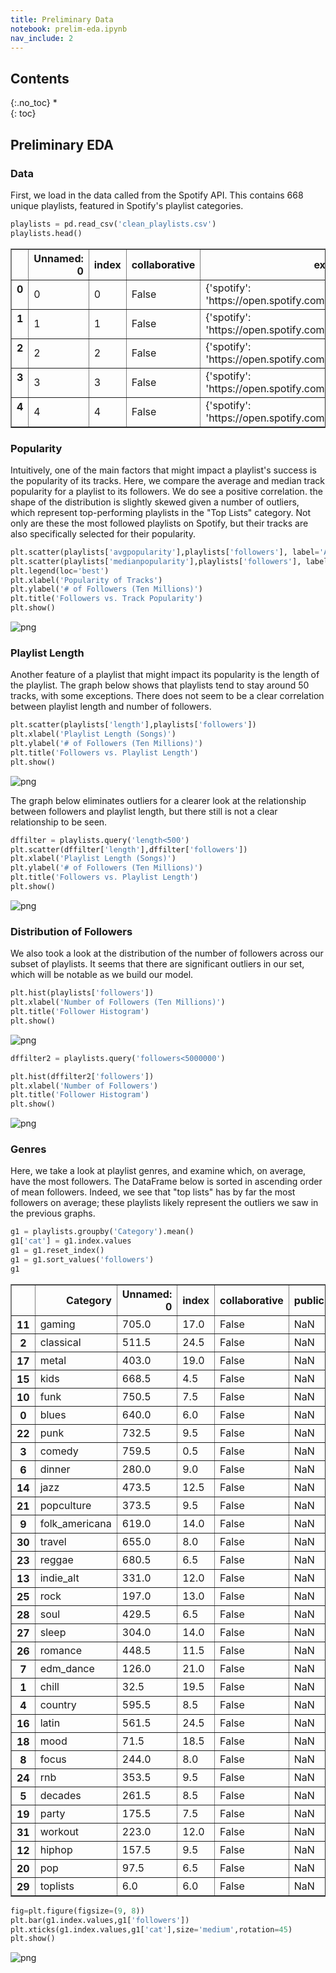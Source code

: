 ```yaml
---
title: Preliminary Data
notebook: prelim-eda.ipynb
nav_include: 2
---
```


## Contents
{:.no_toc}
*  
{: toc}

## Preliminary EDA





### Data

First, we load in the data called from the Spotify API. This contains 668 unique playlists, featured in Spotify's playlist categories. 



```python
playlists = pd.read_csv('clean_playlists.csv')
playlists.head()
```





<div>
<style>
    .dataframe thead tr:only-child th {
        text-align: right;
    }

    .dataframe thead th {
        text-align: left;
    }

    .dataframe tbody tr th {
        vertical-align: top;
    }
</style>
<table border="1" class="dataframe">
  <thead>
    <tr style="text-align: right;">
      <th></th>
      <th>Unnamed: 0</th>
      <th>index</th>
      <th>collaborative</th>
      <th>external_urls</th>
      <th>href</th>
      <th>id</th>
      <th>images</th>
      <th>name</th>
      <th>owner</th>
      <th>public</th>
      <th>snapshot_id</th>
      <th>tracks</th>
      <th>type</th>
      <th>uri</th>
      <th>Category</th>
      <th>followers</th>
      <th>length</th>
      <th>avgpopularity</th>
      <th>medianpopularity</th>
    </tr>
  </thead>
  <tbody>
    <tr>
      <th>0</th>
      <td>0</td>
      <td>0</td>
      <td>False</td>
      <td>{'spotify': 'https://open.spotify.com/user/spo...</td>
      <td>https://api.spotify.com/v1/users/spotify/playl...</td>
      <td>37i9dQZF1DXcBWIGoYBM5M</td>
      <td>[{'height': 300, 'url': 'https://i.scdn.co/ima...</td>
      <td>Today's Top Hits</td>
      <td>spotify</td>
      <td>NaN</td>
      <td>tPFeuJGfnNwJ5jo+rmXv7rrfqbrNcxUHR5MQHA3blrrUKy...</td>
      <td>{'href': 'https://api.spotify.com/v1/users/spo...</td>
      <td>playlist</td>
      <td>spotify:user:spotify:playlist:37i9dQZF1DXcBWIG...</td>
      <td>toplists</td>
      <td>18116060</td>
      <td>50</td>
      <td>82.200000</td>
      <td>83.5</td>
    </tr>
    <tr>
      <th>1</th>
      <td>1</td>
      <td>1</td>
      <td>False</td>
      <td>{'spotify': 'https://open.spotify.com/user/spo...</td>
      <td>https://api.spotify.com/v1/users/spotify/playl...</td>
      <td>37i9dQZF1DX0XUsuxWHRQd</td>
      <td>[{'height': 300, 'url': 'https://i.scdn.co/ima...</td>
      <td>RapCaviar</td>
      <td>spotify</td>
      <td>NaN</td>
      <td>Q6cEpY6aPFcl9GxOVxCIUHWUqhN8kKEpAjg5MZ9X0LYRLd...</td>
      <td>{'href': 'https://api.spotify.com/v1/users/spo...</td>
      <td>playlist</td>
      <td>spotify:user:spotify:playlist:37i9dQZF1DX0XUsu...</td>
      <td>toplists</td>
      <td>8310878</td>
      <td>64</td>
      <td>75.215686</td>
      <td>75.0</td>
    </tr>
    <tr>
      <th>2</th>
      <td>2</td>
      <td>2</td>
      <td>False</td>
      <td>{'spotify': 'https://open.spotify.com/user/spo...</td>
      <td>https://api.spotify.com/v1/users/spotify/playl...</td>
      <td>37i9dQZF1DX4dyzvuaRJ0n</td>
      <td>[{'height': 300, 'url': 'https://i.scdn.co/ima...</td>
      <td>mint</td>
      <td>spotify</td>
      <td>NaN</td>
      <td>oHu+fIsYVLYH9GxatW6nRL5+dROy3uHgj0ZLTeRhOv9nbg...</td>
      <td>{'href': 'https://api.spotify.com/v1/users/spo...</td>
      <td>playlist</td>
      <td>spotify:user:spotify:playlist:37i9dQZF1DX4dyzv...</td>
      <td>toplists</td>
      <td>4598719</td>
      <td>52</td>
      <td>60.640000</td>
      <td>62.5</td>
    </tr>
    <tr>
      <th>3</th>
      <td>3</td>
      <td>3</td>
      <td>False</td>
      <td>{'spotify': 'https://open.spotify.com/user/spo...</td>
      <td>https://api.spotify.com/v1/users/spotify/playl...</td>
      <td>37i9dQZF1DXcF6B6QPhFDv</td>
      <td>[{'height': 300, 'url': 'https://i.scdn.co/ima...</td>
      <td>Rock This</td>
      <td>spotify</td>
      <td>NaN</td>
      <td>HQtUfPf/BYcKrHPiA3iXYwFAPRIzSWyMbHPG8YPybDj2QT...</td>
      <td>{'href': 'https://api.spotify.com/v1/users/spo...</td>
      <td>playlist</td>
      <td>spotify:user:spotify:playlist:37i9dQZF1DXcF6B6...</td>
      <td>toplists</td>
      <td>3994252</td>
      <td>59</td>
      <td>60.360000</td>
      <td>61.5</td>
    </tr>
    <tr>
      <th>4</th>
      <td>4</td>
      <td>4</td>
      <td>False</td>
      <td>{'spotify': 'https://open.spotify.com/user/spo...</td>
      <td>https://api.spotify.com/v1/users/spotify/playl...</td>
      <td>37i9dQZF1DX4SBhb3fqCJd</td>
      <td>[{'height': 300, 'url': 'https://i.scdn.co/ima...</td>
      <td>Are &amp; Be</td>
      <td>spotify</td>
      <td>NaN</td>
      <td>RyoW0COZCOPpWIJPe4Nb7Ykh95hiILTFBPidcDp3uF2VCO...</td>
      <td>{'href': 'https://api.spotify.com/v1/users/spo...</td>
      <td>playlist</td>
      <td>spotify:user:spotify:playlist:37i9dQZF1DX4SBhb...</td>
      <td>toplists</td>
      <td>3781973</td>
      <td>51</td>
      <td>64.000000</td>
      <td>65.0</td>
    </tr>
  </tbody>
</table>
</div>



### Popularity

Intuitively, one of the main factors that might impact a playlist's success is the popularity of its tracks. Here, we compare the average and median track popularity for a playlist to its followers. We do see a positive correlation. the shape of the distribution is slightly skewed given a number of outliers, which represent top-performing playlists in the "Top Lists" category. Not only are these the most followed playlists on Spotify, but their tracks are also specifically selected for their popularity.



```python
plt.scatter(playlists['avgpopularity'],playlists['followers'], label='Average')
plt.scatter(playlists['medianpopularity'],playlists['followers'], label='Median')
plt.legend(loc='best')
plt.xlabel('Popularity of Tracks')
plt.ylabel('# of Followers (Ten Millions)')
plt.title('Followers vs. Track Popularity')
plt.show()
```



![png](prelim-eda_files/prelim-eda_5_0.png)


### Playlist Length

Another feature of a playlist that might impact its popularity is the length of the playlist. The graph below shows that playlists tend to stay around 50 tracks, with some exceptions. There does not seem to be a clear correlation between playlist length and number of followers.



```python
plt.scatter(playlists['length'],playlists['followers'])
plt.xlabel('Playlist Length (Songs)')
plt.ylabel('# of Followers (Ten Millions)')
plt.title('Followers vs. Playlist Length')
plt.show()
```



![png](prelim-eda_files/prelim-eda_7_0.png)


The graph below eliminates outliers for a clearer look at the relationship between followers and playlist length, but there still is not a clear relationship to be seen.



```python
dffilter = playlists.query('length<500')
plt.scatter(dffilter['length'],dffilter['followers'])
plt.xlabel('Playlist Length (Songs)')
plt.ylabel('# of Followers (Ten Millions)')
plt.title('Followers vs. Playlist Length')
plt.show()
```



![png](prelim-eda_files/prelim-eda_9_0.png)


### Distribution of Followers

We also took a look at the distribution of the number of followers across our subset of playlists. It seems that there are significant outliers in our set, which will be notable as we build our model.



```python
plt.hist(playlists['followers'])
plt.xlabel('Number of Followers (Ten Millions)')
plt.title('Follower Histogram')
plt.show()
```



![png](prelim-eda_files/prelim-eda_11_0.png)




```python
dffilter2 = playlists.query('followers<5000000')

plt.hist(dffilter2['followers'])
plt.xlabel('Number of Followers')
plt.title('Follower Histogram')
plt.show()
```



![png](prelim-eda_files/prelim-eda_12_0.png)


### Genres

Here, we take a look at playlist genres, and examine which, on average, have the most followers. The DataFrame below is sorted in ascending order of mean followers. Indeed, we see that "top lists" has by far the most followers on average; these playlists likely represent the outliers we saw in the previous graphs.



```python
g1 = playlists.groupby('Category').mean()
g1['cat'] = g1.index.values
g1 = g1.reset_index()
g1 = g1.sort_values('followers')
g1
```





<div>
<style>
    .dataframe thead tr:only-child th {
        text-align: right;
    }

    .dataframe thead th {
        text-align: left;
    }

    .dataframe tbody tr th {
        vertical-align: top;
    }
</style>
<table border="1" class="dataframe">
  <thead>
    <tr style="text-align: right;">
      <th></th>
      <th>Category</th>
      <th>Unnamed: 0</th>
      <th>index</th>
      <th>collaborative</th>
      <th>public</th>
      <th>followers</th>
      <th>length</th>
      <th>avgpopularity</th>
      <th>medianpopularity</th>
      <th>cat</th>
    </tr>
  </thead>
  <tbody>
    <tr>
      <th>11</th>
      <td>gaming</td>
      <td>705.0</td>
      <td>17.0</td>
      <td>False</td>
      <td>NaN</td>
      <td>5.052354e+04</td>
      <td>84.628571</td>
      <td>37.108061</td>
      <td>40.357143</td>
      <td>gaming</td>
    </tr>
    <tr>
      <th>2</th>
      <td>classical</td>
      <td>511.5</td>
      <td>24.5</td>
      <td>False</td>
      <td>NaN</td>
      <td>8.112770e+04</td>
      <td>69.520000</td>
      <td>28.279093</td>
      <td>27.520000</td>
      <td>classical</td>
    </tr>
    <tr>
      <th>17</th>
      <td>metal</td>
      <td>403.0</td>
      <td>19.0</td>
      <td>False</td>
      <td>NaN</td>
      <td>1.012154e+05</td>
      <td>58.589744</td>
      <td>30.954652</td>
      <td>30.974359</td>
      <td>metal</td>
    </tr>
    <tr>
      <th>15</th>
      <td>kids</td>
      <td>668.5</td>
      <td>4.5</td>
      <td>False</td>
      <td>NaN</td>
      <td>1.329427e+05</td>
      <td>52.500000</td>
      <td>38.411751</td>
      <td>40.800000</td>
      <td>kids</td>
    </tr>
    <tr>
      <th>10</th>
      <td>funk</td>
      <td>750.5</td>
      <td>7.5</td>
      <td>False</td>
      <td>NaN</td>
      <td>1.331781e+05</td>
      <td>115.375000</td>
      <td>33.291822</td>
      <td>35.562500</td>
      <td>funk</td>
    </tr>
    <tr>
      <th>0</th>
      <td>blues</td>
      <td>640.0</td>
      <td>6.0</td>
      <td>False</td>
      <td>NaN</td>
      <td>1.681978e+05</td>
      <td>45.384615</td>
      <td>32.181175</td>
      <td>36.115385</td>
      <td>blues</td>
    </tr>
    <tr>
      <th>22</th>
      <td>punk</td>
      <td>732.5</td>
      <td>9.5</td>
      <td>False</td>
      <td>NaN</td>
      <td>1.872764e+05</td>
      <td>77.350000</td>
      <td>35.466909</td>
      <td>37.750000</td>
      <td>punk</td>
    </tr>
    <tr>
      <th>3</th>
      <td>comedy</td>
      <td>759.5</td>
      <td>0.5</td>
      <td>False</td>
      <td>NaN</td>
      <td>1.936345e+05</td>
      <td>146.000000</td>
      <td>38.230000</td>
      <td>42.000000</td>
      <td>comedy</td>
    </tr>
    <tr>
      <th>6</th>
      <td>dinner</td>
      <td>280.0</td>
      <td>9.0</td>
      <td>False</td>
      <td>NaN</td>
      <td>2.184881e+05</td>
      <td>64.842105</td>
      <td>40.151760</td>
      <td>41.973684</td>
      <td>dinner</td>
    </tr>
    <tr>
      <th>14</th>
      <td>jazz</td>
      <td>473.5</td>
      <td>12.5</td>
      <td>False</td>
      <td>NaN</td>
      <td>2.487950e+05</td>
      <td>67.269231</td>
      <td>35.428485</td>
      <td>36.846154</td>
      <td>jazz</td>
    </tr>
    <tr>
      <th>21</th>
      <td>popculture</td>
      <td>373.5</td>
      <td>9.5</td>
      <td>False</td>
      <td>NaN</td>
      <td>2.822419e+05</td>
      <td>52.500000</td>
      <td>50.314542</td>
      <td>51.725000</td>
      <td>popculture</td>
    </tr>
    <tr>
      <th>9</th>
      <td>folk_americana</td>
      <td>619.0</td>
      <td>14.0</td>
      <td>False</td>
      <td>NaN</td>
      <td>2.874452e+05</td>
      <td>93.931034</td>
      <td>36.073392</td>
      <td>37.500000</td>
      <td>folk_americana</td>
    </tr>
    <tr>
      <th>30</th>
      <td>travel</td>
      <td>655.0</td>
      <td>8.0</td>
      <td>False</td>
      <td>NaN</td>
      <td>2.932486e+05</td>
      <td>60.941176</td>
      <td>46.626042</td>
      <td>50.264706</td>
      <td>travel</td>
    </tr>
    <tr>
      <th>23</th>
      <td>reggae</td>
      <td>680.5</td>
      <td>6.5</td>
      <td>False</td>
      <td>NaN</td>
      <td>3.085420e+05</td>
      <td>50.714286</td>
      <td>38.808491</td>
      <td>42.464286</td>
      <td>reggae</td>
    </tr>
    <tr>
      <th>13</th>
      <td>indie_alt</td>
      <td>331.0</td>
      <td>12.0</td>
      <td>False</td>
      <td>NaN</td>
      <td>3.285737e+05</td>
      <td>92.920000</td>
      <td>43.197040</td>
      <td>44.940000</td>
      <td>indie_alt</td>
    </tr>
    <tr>
      <th>25</th>
      <td>rock</td>
      <td>197.0</td>
      <td>13.0</td>
      <td>False</td>
      <td>NaN</td>
      <td>3.398690e+05</td>
      <td>82.333333</td>
      <td>44.357303</td>
      <td>46.537037</td>
      <td>rock</td>
    </tr>
    <tr>
      <th>28</th>
      <td>soul</td>
      <td>429.5</td>
      <td>6.5</td>
      <td>False</td>
      <td>NaN</td>
      <td>3.760923e+05</td>
      <td>60.357143</td>
      <td>43.400468</td>
      <td>44.428571</td>
      <td>soul</td>
    </tr>
    <tr>
      <th>27</th>
      <td>sleep</td>
      <td>304.0</td>
      <td>14.0</td>
      <td>False</td>
      <td>NaN</td>
      <td>3.796011e+05</td>
      <td>65.379310</td>
      <td>49.099881</td>
      <td>50.396552</td>
      <td>sleep</td>
    </tr>
    <tr>
      <th>26</th>
      <td>romance</td>
      <td>448.5</td>
      <td>11.5</td>
      <td>False</td>
      <td>NaN</td>
      <td>4.222404e+05</td>
      <td>77.083333</td>
      <td>46.038650</td>
      <td>48.979167</td>
      <td>romance</td>
    </tr>
    <tr>
      <th>7</th>
      <td>edm_dance</td>
      <td>126.0</td>
      <td>21.0</td>
      <td>False</td>
      <td>NaN</td>
      <td>4.292166e+05</td>
      <td>60.046512</td>
      <td>38.866234</td>
      <td>39.023256</td>
      <td>edm_dance</td>
    </tr>
    <tr>
      <th>1</th>
      <td>chill</td>
      <td>32.5</td>
      <td>19.5</td>
      <td>False</td>
      <td>NaN</td>
      <td>5.263513e+05</td>
      <td>86.675000</td>
      <td>46.844759</td>
      <td>48.775000</td>
      <td>chill</td>
    </tr>
    <tr>
      <th>4</th>
      <td>country</td>
      <td>595.5</td>
      <td>8.5</td>
      <td>False</td>
      <td>NaN</td>
      <td>5.365766e+05</td>
      <td>53.833333</td>
      <td>50.435388</td>
      <td>52.583333</td>
      <td>country</td>
    </tr>
    <tr>
      <th>16</th>
      <td>latin</td>
      <td>561.5</td>
      <td>24.5</td>
      <td>False</td>
      <td>NaN</td>
      <td>5.396720e+05</td>
      <td>51.960000</td>
      <td>52.817461</td>
      <td>53.540000</td>
      <td>latin</td>
    </tr>
    <tr>
      <th>18</th>
      <td>mood</td>
      <td>71.5</td>
      <td>18.5</td>
      <td>False</td>
      <td>NaN</td>
      <td>6.152472e+05</td>
      <td>73.736842</td>
      <td>47.301057</td>
      <td>49.223684</td>
      <td>mood</td>
    </tr>
    <tr>
      <th>8</th>
      <td>focus</td>
      <td>244.0</td>
      <td>8.0</td>
      <td>False</td>
      <td>NaN</td>
      <td>6.769143e+05</td>
      <td>88.176471</td>
      <td>48.128067</td>
      <td>49.529412</td>
      <td>focus</td>
    </tr>
    <tr>
      <th>24</th>
      <td>rnb</td>
      <td>353.5</td>
      <td>9.5</td>
      <td>False</td>
      <td>NaN</td>
      <td>7.046112e+05</td>
      <td>51.200000</td>
      <td>52.023620</td>
      <td>53.175000</td>
      <td>rnb</td>
    </tr>
    <tr>
      <th>5</th>
      <td>decades</td>
      <td>261.5</td>
      <td>8.5</td>
      <td>False</td>
      <td>NaN</td>
      <td>7.106347e+05</td>
      <td>75.277778</td>
      <td>49.093419</td>
      <td>52.972222</td>
      <td>decades</td>
    </tr>
    <tr>
      <th>19</th>
      <td>party</td>
      <td>175.5</td>
      <td>7.5</td>
      <td>False</td>
      <td>NaN</td>
      <td>7.482565e+05</td>
      <td>68.312500</td>
      <td>55.582315</td>
      <td>56.437500</td>
      <td>party</td>
    </tr>
    <tr>
      <th>31</th>
      <td>workout</td>
      <td>223.0</td>
      <td>12.0</td>
      <td>False</td>
      <td>NaN</td>
      <td>7.904530e+05</td>
      <td>60.960000</td>
      <td>53.821634</td>
      <td>55.560000</td>
      <td>workout</td>
    </tr>
    <tr>
      <th>12</th>
      <td>hiphop</td>
      <td>157.5</td>
      <td>9.5</td>
      <td>False</td>
      <td>NaN</td>
      <td>9.798709e+05</td>
      <td>60.750000</td>
      <td>54.796095</td>
      <td>55.700000</td>
      <td>hiphop</td>
    </tr>
    <tr>
      <th>20</th>
      <td>pop</td>
      <td>97.5</td>
      <td>6.5</td>
      <td>False</td>
      <td>NaN</td>
      <td>1.725535e+06</td>
      <td>67.857143</td>
      <td>55.858679</td>
      <td>57.321429</td>
      <td>pop</td>
    </tr>
    <tr>
      <th>29</th>
      <td>toplists</td>
      <td>6.0</td>
      <td>6.0</td>
      <td>False</td>
      <td>NaN</td>
      <td>4.993945e+06</td>
      <td>51.000000</td>
      <td>68.954719</td>
      <td>69.769231</td>
      <td>toplists</td>
    </tr>
  </tbody>
</table>
</div>





```python
fig=plt.figure(figsize=(9, 8))
plt.bar(g1.index.values,g1['followers'])
plt.xticks(g1.index.values,g1['cat'],size='medium',rotation=45)
plt.show()
```



![png](prelim-eda_files/prelim-eda_15_0.png)




```python

```


